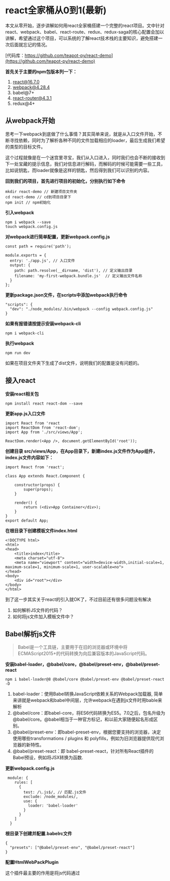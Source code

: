 # react全家桶从0到1(最新)
本文从零开始，逐步讲解如何用react全家桶搭建一个完整的react项目。文中针对react、webpack、babel、react-route、redux、redux-saga的核心配置会加以讲解，希望通过这个项目，可以系统的了解react技术栈的主要知识，避免搭建一次后面就忘记的情况。

[代码库：https://github.com/teapot-py/react-demo](https://github.com/teapot-py/react-demo)

**首先关于主要的npm包版本列一下：**

1. react@16.7.0
2. webpack@4.28.4
3. babel@7+
4. react-router@4.3.1
5. redux@4+


## 从webpack开始
思考一下webpack到底做了什么事情？其实简单来说，就是从入口文件开始，不断寻找依赖，同时为了解析各种不同的文件加载相应的loader，最后生成我们希望的类型的目标文件。

这个过程就像是在一个迷宫里寻宝，我们从入口进入，同时我们也会不断的接收到下一处宝藏的提示信息，我们对信息进行解码，而解码的时候可能需要一些工具，比如说钥匙，而loader就像是这样的钥匙，然后得到我们可以识别的内容。

**回到我们的项目，首先进行项目的初始化，分别执行如下命令**

```
mkdir react-demo // 新建项目文件夹
cd react-demo // cd到项目目录下
npm init // npm初始化
```
**引入webpack**

```
npm i webpack --save
touch webpack.config.js
```

**对webpack进行简单配置，更新webpack.config.js**

```
const path = require('path');

module.exports = {
  entry: './app.js', // 入口文件
  output: {
    path: path.resolve(__dirname, 'dist'), // 定义输出目录
    filename: 'my-first-webpack.bundle.js'  // 定义输出文件名称
  }
};

```
**更新package.json文件，在scripts中添加webpack执行命令**

```
"scripts": {
  "dev": "./node_modules/.bin/webpack --config webpack.config.js"
}
```

**如果有报错请按提示安装webpack-cli**

```
npm i webpack-cli
```
**执行webpack**

```
npm run dev
```
如果在项目文件夹下生成了dist文件，说明我们的配置是没有问题的。
## 接入react
**安装react相关包**

```
npm install react react-dom --save
```

**更新app.js入口文件**
```
import React from 'react
import ReactDom from 'react-dom';
import App from './src/views/App';

ReactDom.render(<App />, document.getElementById('root'));
```
**创建目录 src/views/App，在App目录下，新建index.js文件作为App组件，index.js文件内容如下：**
```
import React from 'react';

class App extends React.Component {

    constructor(props) {
        super(props);
    }

    render() {
        return (<div>App Container</div>);
    }
}
export default App;
```
**在根目录下创建模板文件index.html**
```
<!DOCTYPE html>
<html>
<head>
    <title>index</title>
    <meta charset="utf-8">
    <meta name="viewport" content="width=device-width,initial-scale=1, maximum-scale=1, minimum-scale=1, user-scalable=no">
</head>
<body>
    <div id="root"></div>
</body>
</html>
```
到了这一步其实关于react的引入就OK了，不过目前还有很多问题没有解决
1. 如何解析JS文件的代码？
2. 如何将js文件加入模板文件中？

## Babel解析js文件
> Babel是一个工具链，主要用于在旧的浏览器或环境中将ECMAScript2015+的代码转换为向后兼容版本的JavaScript代码。

**安装babel-loader，@babel/core，@babel/preset-env，@babel/preset-react**

```
npm i babel-loader@8 @babel/core @babel/preset-env @babel/preset-react -D
```

1. babel-loader：使用Babel转换JavaScript依赖关系的Webpack加载器, 简单来讲就是webpack和babel中间层，允许webpack在遇到js文件时用bable来解析
2. @babel/core：即babel-core，将ES6代码转换为ES5。7.0之后，包名升级为@babel/core。@babel相当于一种官方标记，和以前大家随便起名形成区别。
3. @babel/preset-env：即babel-preset-env，根据您要支持的浏览器，决定使用哪些transformations / plugins 和 polyfills，例如为旧浏览器提供现代浏览器的新特性。
4. @babel/preset-react：即 babel-preset-react，针对所有React插件的Babel预设，例如将JSX转换为函数.

**更新webpack.config.js**
```
 module: {
    rules: [
      {
        test: /\.js$/, // 匹配.js文件
        exclude: /node_modules/,
        use: {
          loader: 'babel-loader'
        }
      }
    ]
  }
```

**根目录下创建并配置.babelrc文件**

```
{
  "presets": ["@babel/preset-env", "@babel/preset-react"]
}
```
**配置HtmlWebPackPlugin**

这个插件最主要的作用是将js代码通过<script>标签注入到 HTML 文件中

```
npm i html-webpack-plugin -D
````
**webpack新增HtmlWebPackPlugin配置**
至此，我们看一下webpack.config.js文件的完整结构
```
const path = require('path');

const HtmlWebPackPlugin = require('html-webpack-plugin');

module.exports = {
  entry: './app.js',
  output: {
    path: path.resolve(__dirname, 'dist'),
    filename: 'my-first-webpack.bundle.js'
  },
  mode: 'development',
  module: {
    rules: [
      {
        test: /\.js$/,
        exclude: /node_modules/,
        use: {
          loader: 'babel-loader'
        }
      }
    ]
  },
  plugins: [
    new HtmlWebPackPlugin({
      template: './index.html',
      filename: path.resolve(__dirname, 'dist/index.html')
    })
  ]
};
```
**执行 npm run start，生成 dist文件夹**
当前目录结构如下
![目录结构](https://github.com/teapot-py/img-list/blob/master/react-demo/1547811588876.jpg?raw=true)
可以看到在dist文件加下生成了index.html文件，我们在浏览器中打开文件即可看到App组件内容。
# 配置 webpack-dev-server
webpack-dev-server可以极大的提高我们的开发效率，通过监听文件变化，自动更新页面
**安装 webpack-dev-server 作为 dev 依赖项**

```
npm i webpack-dev-server -D
```

**更新package.json的启动脚本**

```
“dev": "webpack-dev-server --config webpack.config.js --open"
```
**webpack.config.js新增devServer配置**
```
devServer: {
  hot: true, // 热替换
  contentBase: path.join(__dirname, 'dist'), // server文件的根目录
  compress: true, // 开启gzip
  port: 8080, // 端口
},
plugins: [
  new webpack.HotModuleReplacementPlugin(), // HMR允许在运行时更新各种模块，而无需进行完全刷新
  new HtmlWebPackPlugin({
    template: './index.html',
    filename: path.resolve(__dirname, 'dist/index.html')
  })
]
```
## 引入redux

> redux是用于前端数据管理的包，避免因项目过大前端数据无法管理的问题，同时通过单项数据流管理前端的数据状态。

**创建多个目录**
1. 新建src/actions目录，用于创建action函数
2. 新建src/reducers目录，用于创建reducers
3. 新建src/store目录，用于创建store

下面我们来通过redux实现一个计数器的功能

**安装依赖**

```
npm i redux react-redux -D
```
**在actions文件夹下创建index.js文件**
```
export const increment = () => {
  return {
    type: 'INCREMENT',
  };
};

```
**在reducers文件夹下创建index.js文件**
```
const initialState = {
  number: 0
};

const incrementReducer = (state = initialState, action) => {
  switch(action.type) {
    case 'INCREMENT': {
      state.number += 1
      return { ...state }
      break
    };
    default: return state;
  }
};
export default incrementReducer;
```
**更新store.js**
```
import { createStore } from 'redux';
import incrementReducer from './reducers/index';

const store = createStore(incrementReducer);

export default store;

```
**更新入口文件app.js**
```
import App from './src/views/App';
import ReactDom from 'react-dom';
import React from 'react';
import store from './src/store';
import { Provider } from 'react-redux';

ReactDom.render(
    <Provider store={store}>
        <App />
    </Provider>
, document.getElementById('root'));
```
**更新App组件**
```
import React from 'react';
import { connect } from 'react-redux';
import { increment } from '../../actions/index';

class App extends React.Component {

    constructor(props) {
        super(props);
    }

    onClick() {
        this.props.dispatch(increment())
    }

    render() {
        return (
            <div>
                <div>current number： {this.props.number} <button onClick={()=>this.onClick()}>点击+1</button></div>

            </div>
        );
    }
}
export default connect(
    state => ({
        number: state.number
    })
)(App);
```
![](https://github.com/teapot-py/img-list/blob/master/react-demo/WX20190118-194149@2x.png?raw=true)
点击旁边的数字会不断地+1
## 引入redux-saga
> redux-saga通过监听action来执行有副作用的task，以保持action的简洁性。引入了sagas的机制和generator的特性，让redux-saga非常方便地处理复杂异步问题。
redux-saga的原理其实说起来也很简单，通过劫持异步action，在redux-saga中进行异步操作，异步结束后将结果传给另外的action。

下面就接着我们计数器的例子，来实现一个异步的+1操作。
**安装依赖包**
```
npm i redux-saga -D
```
**新建src/sagas/index.js文件**
```
import { delay } from 'redux-saga'
import { put, takeEvery } from 'redux-saga/effects'

export function* incrementAsync() {
  yield delay(2000)
  yield put({ type: 'INCREMENT' })
}

export function* watchIncrementAsync() {
  yield takeEvery('INCREMENT_ASYNC', incrementAsync)
}
```
解释下所做的事情，将watchIncrementAsync理解为一个saga，在这个saga中监听了名为INCREMENT_ASYNC的action，当INCREMENT_ASYNC被dispatch时，会调用incrementAsync方法，在该方法中做了异步操作，然后将结果传给名为INCREMENT的action进而更新store。

**更新store.js**
在store中加入redux-saga中间件
```
import { createStore, applyMiddleware } from 'redux';
import incrementReducer from './reducers/index';
import createSagaMiddleware from 'redux-saga'
import { watchIncrementAsync } from './sagas/index'

const sagaMiddleware = createSagaMiddleware()
const store = createStore(incrementReducer, applyMiddleware(sagaMiddleware));
sagaMiddleware.run(watchIncrementAsync)
export default store;
```
**更新App组件**

在页面中新增异步提交按钮，观察异步结果
```
import React from 'react';
import { connect } from 'react-redux';
import { increment } from '../../actions/index';

class App extends React.Component {

    constructor(props) {
        super(props);
    }

    onClick() {
        this.props.dispatch(increment())
    }

    onClick2() {
        this.props.dispatch({ type: 'INCREMENT_ASYNC' })
    }

    render() {
        return (
            <div>
                <div>current number： {this.props.number} <button onClick={()=>this.onClick()}>点击+1</button></div>
                <div>current number： {this.props.number} <button onClick={()=>this.onClick2()}>点击2秒后+1</button></div>
            </div>
        );
    }
}
export default connect(
    state => ({
        number: state.number
    })
)(App);
```
观察结果我们会发现如下报错：
![](https://github.com/teapot-py/img-list/blob/master/react-demo/WX20190118-194230@2x.png?raw=true)
这是因为在redux-saga中用到了Generator函数，以我们目前的babel配置来说并不支持解析generator，需要安装@babel/plugin-transform-runtime
```
npm install --save-dev @babel/plugin-transform-runtime
```
这里关于babel-polyfill、和transfor-runtime做进一步解释

### babel-polyfill

> Babel默认只转换新的JavaScript语法，而不转换新的API。例如，Iterator、Generator、Set、Maps、Proxy、Reflect、Symbol、Promise等全局对象，以及一些定义在全局对象上的方法（比如Object.assign）都不会转译。如果想使用这些新的对象和方法，必须使用 babel-polyfill，为当前环境提供一个垫片。

### babel-runtime

Babel转译后的代码要实现源代码同样的功能需要借助一些帮助函数，而这些帮助函数可能会重复出现在一些模块里，导致编译后的代码体积变大。
Babel 为了解决这个问题，提供了单独的包babel-runtime供编译模块复用工具函数。
在没有使用babel-runtime之前，库和工具包一般不会直接引入 polyfill。否则像Promise这样的全局对象会污染全局命名空间，这就要求库的使用者自己提供 polyfill。这些 polyfill一般在库和工具的使用说明中会提到，比如很多库都会有要求提供 es5的polyfill。
在使用babel-runtime后，库和工具只要在 package.json中增加依赖babel-runtime，交给babel-runtime去引入 polyfill 就行了；
[详细解释可以参考](https://segmentfault.com/q/1010000005596587?from=singlemessage&isappinstalled=1)
### babel presets 和 plugins的区别
> Babel插件一般尽可能拆成小的力度，开发者可以按需引进。比如对ES6转ES5的功能，Babel官方拆成了20+个插件。
这样的好处显而易见，既提高了性能，也提高了扩展性。比如开发者想要体验ES6的箭头函数特性，那他只需要引入transform-es2015-arrow-functions插件就可以，而不是加载ES6全家桶。
但很多时候，逐个插件引入的效率比较低下。比如在项目开发中，开发者想要将所有ES6的代码转成ES5，插件逐个引入的方式令人抓狂，不单费力，而且容易出错。
这个时候，可以采用Babel Preset。
可以简单的把Babel Preset视为Babel Plugin的集合。比如babel-preset-es2015就包含了所有跟ES6转换有关的插件。
#### 更新.babelrc文件配置，支持genrator
```
{
  "presets": ["@babel/preset-env", "@babel/preset-react"],
  "plugins": [
    [
      "@babel/plugin-transform-runtime",
      {
        "corejs": false,
        "helpers": true,
        "regenerator": true,
        "useESModules": false
      }
    ]
  ]
}
```
![](https://github.com/teapot-py/img-list/blob/master/react-demo/WX20190118-194208@2x.png?raw=true)
点击按钮会在2秒后执行+1操作。
## 引入react-router
> 在web应用开发中，路由系统是不可或缺的一部分。在浏览器当前的URL发生变化时，路由系统会做出一些响应，用来保证用户界面与URL的同步。随着单页应用时代的到来，为之服务的前端路由系统也相继出现了。而react-route则是与react相匹配的前端路由。

**引入react-router-dom**
```
npm install --save react-router-dom -D
```
更新app.js入口文件增加路由匹配规则
```
import App from './src/views/App';
import ReactDom from 'react-dom';
import React from 'react';
import store from './src/store';
import { Provider } from 'react-redux';
import { BrowserRouter as Router, Route, Switch } from "react-router-dom";

const About = () => <h2>页面一</h2>;
const Users = () => <h2>页面二</h2>;

ReactDom.render(
    <Provider store={store}>
        <Router>
            <Switch>
                <Route path="/" exact component={App} />
                <Route path="/about/" component={About} />
                <Route path="/users/" component={Users} />
            </Switch>
        </Router>
    </Provider>
, document.getElementById('root'));
```
更新App组件，展示路由效果
```
import React from 'react';
import { connect } from 'react-redux';
import { increment } from '../../actions/index';
import { Link } from "react-router-dom";


class App extends React.Component {

    constructor(props) {
        super(props);
    }

    onClick() {
        this.props.dispatch(increment())
    }

    onClick2() {
        this.props.dispatch({ type: 'INCREMENT_ASYNC' })
    }

    render() {
        return (
            <div>
                <div>react-router 测试</div>
                <nav>
                    <ul>
                    <li>
                        <Link to="/about/">页面一</Link>
                    </li>
                    <li>
                        <Link to="/users/">页面二</Link>
                    </li>
                    </ul>
                </nav>

                <br/>
                <div>redux & redux-saga测试</div>
                <div>current number： {this.props.number} <button onClick={()=>this.onClick()}>点击+1</button></div>
                <div>current number： {this.props.number} <button onClick={()=>this.onClick2()}>点击2秒后+1</button></div>
            </div>
        );
    }
}
export default connect(
    state => ({
        number: state.number
    })
)(App);
```
![](https://github.com/teapot-py/img-list/blob/master/react-demo/WX20190118-194128@2x.png?raw=true)
点击列表可以跳转相关路由
## 总结

至此，我们已经一步步的，完成了一个简单但是功能齐全的react项目的搭建，下面回顾一下我们做的工作
1. 引入webpack
2. 引入react
3. 引入babel解析react
4. 接入webpack-dev-server提高前端开发效率
5. 引入redux实现一个increment功能
6. 引入redux-saga实现异步处理
7. 引入react-router实现前端路由

麻雀虽小，五脏俱全，希望通过最简单的代码快速的理解react工具链。其实这个小项目中还是很多不完善的地方，比如说样式的解析、Eslint检查、生产环境配置，虽然这几项是一个完整项目不可缺少的部分，但是就demo项目来说，对我们理解react工具链可能会有些干扰，所以就不在项目中加了。
后面我会新建一个分支，把这些完整的功能都加上，同时也会对当前的目录结构进行优化。
[代码库：https://github.com/teapot-py/react-demo](https://github.com/teapot-py/react-demo)

